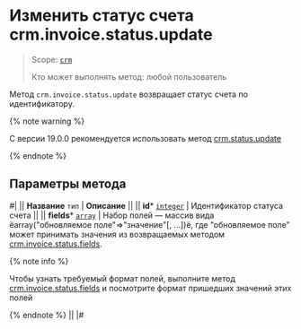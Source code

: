 # Изменить статус счета crm.invoice.status.update

> Scope: [`crm`](../../../scopes/permissions.md)
>
> Кто может выполнять метод: любой пользователь

Метод `crm.invoice.status.update` возвращает статус счета по идентификатору.

{% note warning %}

С версии 19.0.0 рекомендуется использовать метод [crm.status.update](../../../crm/status/crm-status-update.md)

{% endnote %}

## Параметры метода

#|
|| **Название**
`тип` | **Описание** ||
|| **id***
[`integer`](../../../data-types.md) | Идентификатор статуса счета ||
|| **fields***
[`array`](../../data-types.md) | Набор полей — массив вида ёarray("обновляемое поле"=>"значение"[, ...])ё, где "обновляемое поле" может принимать значения из возвращаемых методом [crm.invoice.status.fields](./crm-invoice-status-fields.md). 

{% note info %}

Чтобы узнать требуемый формат полей, выполните метод [crm.invoice.status.fields](./crm-invoice-status-fields.md) и посмотрите формат пришедших значений этих полей 

{% endnote %}
||
|#